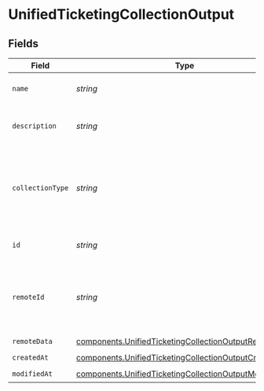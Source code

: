 # UnifiedTicketingCollectionOutput


## Fields

| Field                                                                                                                          | Type                                                                                                                           | Required                                                                                                                       | Description                                                                                                                    |
| ------------------------------------------------------------------------------------------------------------------------------ | ------------------------------------------------------------------------------------------------------------------------------ | ------------------------------------------------------------------------------------------------------------------------------ | ------------------------------------------------------------------------------------------------------------------------------ |
| `name`                                                                                                                         | *string*                                                                                                                       | :heavy_check_mark:                                                                                                             | The name of the collection                                                                                                     |
| `description`                                                                                                                  | *string*                                                                                                                       | :heavy_minus_sign:                                                                                                             | The description of the collection                                                                                              |
| `collectionType`                                                                                                               | *string*                                                                                                                       | :heavy_minus_sign:                                                                                                             | The type of the collection. Authorized values are either PROJECT or LIST                                                       |
| `id`                                                                                                                           | *string*                                                                                                                       | :heavy_minus_sign:                                                                                                             | The UUID of the collection                                                                                                     |
| `remoteId`                                                                                                                     | *string*                                                                                                                       | :heavy_minus_sign:                                                                                                             | The id of the collection in the context of the 3rd Party                                                                       |
| `remoteData`                                                                                                                   | [components.UnifiedTicketingCollectionOutputRemoteData](../../models/components/unifiedticketingcollectionoutputremotedata.md) | :heavy_check_mark:                                                                                                             | N/A                                                                                                                            |
| `createdAt`                                                                                                                    | [components.UnifiedTicketingCollectionOutputCreatedAt](../../models/components/unifiedticketingcollectionoutputcreatedat.md)   | :heavy_check_mark:                                                                                                             | N/A                                                                                                                            |
| `modifiedAt`                                                                                                                   | [components.UnifiedTicketingCollectionOutputModifiedAt](../../models/components/unifiedticketingcollectionoutputmodifiedat.md) | :heavy_check_mark:                                                                                                             | N/A                                                                                                                            |
